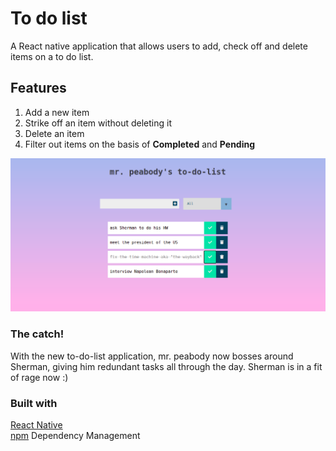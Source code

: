 # To do list 
A React native application that allows users to add, check off and delete items on a to do list.

## Features
<ol>
<li>Add a new item</li>
<li>Strike off an item without deleting it</li>
<li>Delete an item</li>
<li>Filter out items on the basis of <b>Completed</b> and <b>Pending</b>
</ol>

![](/demo.png)

### The catch!
With the new to-do-list application, mr. peabody now bosses around Sherman, giving him redundant tasks all through the day. Sherman is in a fit of rage now :)

### Built with

[React Native](https://reactnative.dev/)<br>
[npm](https://www.npmjs.com/) Dependency Management<br>


